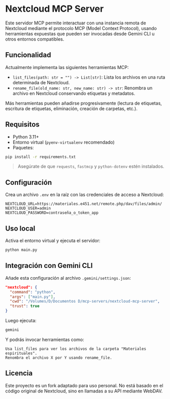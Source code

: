 # Nextcloud MCP Server

Este servidor MCP permite interactuar con una instancia remota de Nextcloud mediante el protocolo MCP (Model Context Protocol), usando herramientas expuestas que pueden ser invocadas desde Gemini CLI u otros entornos compatibles.

## Funcionalidad

Actualmente implementa las siguientes herramientas MCP:

- `list_files(path: str = "") -> List[str]`: Lista los archivos en una ruta determinada de Nextcloud.
- `rename_file(old_name: str, new_name: str) -> str`: Renombra un archivo en Nextcloud conservando etiquetas y metadatos.

Más herramientas pueden añadirse progresivamente (lectura de etiquetas, escritura de etiquetas, eliminación, creación de carpetas, etc.).

## Requisitos

- Python 3.11+
- Entorno virtual (`pyenv-virtualenv` recomendado)
- Paquetes:

```bash
pip install -r requirements.txt
```

> Asegúrate de que `requests`, `fastmcp` y `python-dotenv` estén instalados.

## Configuración

Crea un archivo `.env` en la raíz con las credenciales de acceso a Nextcloud:

```env
NEXTCLOUD_URL=https://materiales.e451.net/remote.php/dav/files/admin/
NEXTCLOUD_USER=admin
NEXTCLOUD_PASSWORD=contraseña_o_token_app
```

## Uso local

Activa el entorno virtual y ejecuta el servidor:

```bash
python main.py
```

## Integración con Gemini CLI

Añade esta configuración al archivo `.gemini/settings.json`:

```json
"nextcloud": {
  "command": "python",
  "args": ["main.py"],
  "cwd": "/Volumes/D/Documentos D/mcp-servers/nextcloud-mcp-server",
  "trust": true
}
```

Luego ejecuta:

```bash
gemini
```

Y podrás invocar herramientas como:

```
Usa list_files para ver los archivos de la carpeta "Materiales espirituales".
Renombra el archivo X por Y usando rename_file.
```

## Licencia

Este proyecto es un fork adaptado para uso personal. No está basado en el código original de Nextcloud, sino en llamadas a su API mediante WebDAV.
